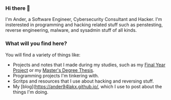 ### Hi there 👋

I'm Ander, a Software Engineer, Cybersecurity Consultant and Hacker. I'm insterested in programming and hacking related stuff such as penstesting, reverse engineering, malware, and sysadmin stuff of all kinds.

### What will you find here?

You will find a variety of things like:

- Projects and notes that I made during my studies, such as my [Final Year Project](https://github.com/ander94lakx/TFG_Doc) or my [Master's Degree Thesis](https://github.com/ander94lakx/TFM_Doc).
- Programming projects I'm tinkering with.
- Scritps and resources that I use about hacking and reversing stuff.
- My [blog](https://ander94lakx.github.io/, which I use to post about the things I'm doing.

<!--

### What I stand for here?

- I defend free software and open source as methods to share knowledge among all and to guarantee that knowledge is free. 
- I defend the freedom of information and I'm against the privatisation of knowledge.
- I defend hacking as a tool to learn, understand and guarantee the security and privacy of citizens against the violation of rights of any kind.
- I defend the people's right to be and feel in any way, condemning discrimination of any kind, either by sex, gender, race, sexual orientation, religious orientation or any other kind of discrimination.

If you are in favour of privatising knowledge and making it accessible only to those who can afford it, if you think hacking is for criminals or if you discriminate in any way against people, I don't force you, but I kindly invite you to get the fuck out of here.

-->
